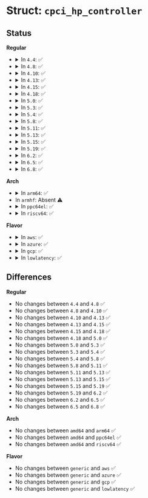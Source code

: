 # Struct: <code>cpci_hp_controller</code>

## Status
<b>Regular</b>
<ul>
<li>
<details>
<summary>In <code>4.4</code>: ✅</summary>

```c
struct cpci_hp_controller {
    unsigned int irq;
    long unsigned int irq_flags;
    char *devname;
    void *dev_id;
    char *name;
    struct cpci_hp_controller_ops *ops;
};
```
</details>
</li>
<li>
<details>
<summary>In <code>4.8</code>: ✅</summary>

```c
struct cpci_hp_controller {
    unsigned int irq;
    long unsigned int irq_flags;
    char *devname;
    void *dev_id;
    char *name;
    struct cpci_hp_controller_ops *ops;
};
```
</details>
</li>
<li>
<details>
<summary>In <code>4.10</code>: ✅</summary>

```c
struct cpci_hp_controller {
    unsigned int irq;
    long unsigned int irq_flags;
    char *devname;
    void *dev_id;
    char *name;
    struct cpci_hp_controller_ops *ops;
};
```
</details>
</li>
<li>
<details>
<summary>In <code>4.13</code>: ✅</summary>

```c
struct cpci_hp_controller {
    unsigned int irq;
    long unsigned int irq_flags;
    char *devname;
    void *dev_id;
    char *name;
    struct cpci_hp_controller_ops *ops;
};
```
</details>
</li>
<li>
<details>
<summary>In <code>4.15</code>: ✅</summary>

```c
struct cpci_hp_controller {
    unsigned int irq;
    long unsigned int irq_flags;
    char *devname;
    void *dev_id;
    char *name;
    struct cpci_hp_controller_ops *ops;
};
```
</details>
</li>
<li>
<details>
<summary>In <code>4.18</code>: ✅</summary>

```c
struct cpci_hp_controller {
    unsigned int irq;
    long unsigned int irq_flags;
    char *devname;
    void *dev_id;
    char *name;
    struct cpci_hp_controller_ops *ops;
};
```
</details>
</li>
<li>
<details>
<summary>In <code>5.0</code>: ✅</summary>

```c
struct cpci_hp_controller {
    unsigned int irq;
    long unsigned int irq_flags;
    char *devname;
    void *dev_id;
    char *name;
    struct cpci_hp_controller_ops *ops;
};
```
</details>
</li>
<li>
<details>
<summary>In <code>5.3</code>: ✅</summary>

```c
struct cpci_hp_controller {
    unsigned int irq;
    long unsigned int irq_flags;
    char *devname;
    void *dev_id;
    char *name;
    struct cpci_hp_controller_ops *ops;
};
```
</details>
</li>
<li>
<details>
<summary>In <code>5.4</code>: ✅</summary>

```c
struct cpci_hp_controller {
    unsigned int irq;
    long unsigned int irq_flags;
    char *devname;
    void *dev_id;
    char *name;
    struct cpci_hp_controller_ops *ops;
};
```
</details>
</li>
<li>
<details>
<summary>In <code>5.8</code>: ✅</summary>

```c
struct cpci_hp_controller {
    unsigned int irq;
    long unsigned int irq_flags;
    char *devname;
    void *dev_id;
    char *name;
    struct cpci_hp_controller_ops *ops;
};
```
</details>
</li>
<li>
<details>
<summary>In <code>5.11</code>: ✅</summary>

```c
struct cpci_hp_controller {
    unsigned int irq;
    long unsigned int irq_flags;
    char *devname;
    void *dev_id;
    char *name;
    struct cpci_hp_controller_ops *ops;
};
```
</details>
</li>
<li>
<details>
<summary>In <code>5.13</code>: ✅</summary>

```c
struct cpci_hp_controller {
    unsigned int irq;
    long unsigned int irq_flags;
    char *devname;
    void *dev_id;
    char *name;
    struct cpci_hp_controller_ops *ops;
};
```
</details>
</li>
<li>
<details>
<summary>In <code>5.15</code>: ✅</summary>

```c
struct cpci_hp_controller {
    unsigned int irq;
    long unsigned int irq_flags;
    char *devname;
    void *dev_id;
    char *name;
    struct cpci_hp_controller_ops *ops;
};
```
</details>
</li>
<li>
<details>
<summary>In <code>5.19</code>: ✅</summary>

```c
struct cpci_hp_controller {
    unsigned int irq;
    long unsigned int irq_flags;
    char *devname;
    void *dev_id;
    char *name;
    struct cpci_hp_controller_ops *ops;
};
```
</details>
</li>
<li>
<details>
<summary>In <code>6.2</code>: ✅</summary>

```c
struct cpci_hp_controller {
    unsigned int irq;
    long unsigned int irq_flags;
    char *devname;
    void *dev_id;
    char *name;
    struct cpci_hp_controller_ops *ops;
};
```
</details>
</li>
<li>
<details>
<summary>In <code>6.5</code>: ✅</summary>

```c
struct cpci_hp_controller {
    unsigned int irq;
    long unsigned int irq_flags;
    char *devname;
    void *dev_id;
    char *name;
    struct cpci_hp_controller_ops *ops;
};
```
</details>
</li>
<li>
<details>
<summary>In <code>6.8</code>: ✅</summary>

```c
struct cpci_hp_controller {
    unsigned int irq;
    long unsigned int irq_flags;
    char *devname;
    void *dev_id;
    char *name;
    struct cpci_hp_controller_ops *ops;
};
```
</details>
</li>
</ul>
<b>Arch</b>
<ul>
<li>
<details>
<summary>In <code>arm64</code>: ✅</summary>

```c
struct cpci_hp_controller {
    unsigned int irq;
    long unsigned int irq_flags;
    char *devname;
    void *dev_id;
    char *name;
    struct cpci_hp_controller_ops *ops;
};
```
</details>
</li>
<li>
In <code>armhf</code>: Absent ⚠️
</li>
<li>
<details>
<summary>In <code>ppc64el</code>: ✅</summary>

```c
struct cpci_hp_controller {
    unsigned int irq;
    long unsigned int irq_flags;
    char *devname;
    void *dev_id;
    char *name;
    struct cpci_hp_controller_ops *ops;
};
```
</details>
</li>
<li>
<details>
<summary>In <code>riscv64</code>: ✅</summary>

```c
struct cpci_hp_controller {
    unsigned int irq;
    long unsigned int irq_flags;
    char *devname;
    void *dev_id;
    char *name;
    struct cpci_hp_controller_ops *ops;
};
```
</details>
</li>
</ul>
<b>Flavor</b>
<ul>
<li>
<details>
<summary>In <code>aws</code>: ✅</summary>

```c
struct cpci_hp_controller {
    unsigned int irq;
    long unsigned int irq_flags;
    char *devname;
    void *dev_id;
    char *name;
    struct cpci_hp_controller_ops *ops;
};
```
</details>
</li>
<li>
<details>
<summary>In <code>azure</code>: ✅</summary>

```c
struct cpci_hp_controller {
    unsigned int irq;
    long unsigned int irq_flags;
    char *devname;
    void *dev_id;
    char *name;
    struct cpci_hp_controller_ops *ops;
};
```
</details>
</li>
<li>
<details>
<summary>In <code>gcp</code>: ✅</summary>

```c
struct cpci_hp_controller {
    unsigned int irq;
    long unsigned int irq_flags;
    char *devname;
    void *dev_id;
    char *name;
    struct cpci_hp_controller_ops *ops;
};
```
</details>
</li>
<li>
<details>
<summary>In <code>lowlatency</code>: ✅</summary>

```c
struct cpci_hp_controller {
    unsigned int irq;
    long unsigned int irq_flags;
    char *devname;
    void *dev_id;
    char *name;
    struct cpci_hp_controller_ops *ops;
};
```
</details>
</li>
</ul>

## Differences
<b>Regular</b>
<ul>
<li>
No changes between <code>4.4</code> and <code>4.8</code> ✅
</li>
<li>
No changes between <code>4.8</code> and <code>4.10</code> ✅
</li>
<li>
No changes between <code>4.10</code> and <code>4.13</code> ✅
</li>
<li>
No changes between <code>4.13</code> and <code>4.15</code> ✅
</li>
<li>
No changes between <code>4.15</code> and <code>4.18</code> ✅
</li>
<li>
No changes between <code>4.18</code> and <code>5.0</code> ✅
</li>
<li>
No changes between <code>5.0</code> and <code>5.3</code> ✅
</li>
<li>
No changes between <code>5.3</code> and <code>5.4</code> ✅
</li>
<li>
No changes between <code>5.4</code> and <code>5.8</code> ✅
</li>
<li>
No changes between <code>5.8</code> and <code>5.11</code> ✅
</li>
<li>
No changes between <code>5.11</code> and <code>5.13</code> ✅
</li>
<li>
No changes between <code>5.13</code> and <code>5.15</code> ✅
</li>
<li>
No changes between <code>5.15</code> and <code>5.19</code> ✅
</li>
<li>
No changes between <code>5.19</code> and <code>6.2</code> ✅
</li>
<li>
No changes between <code>6.2</code> and <code>6.5</code> ✅
</li>
<li>
No changes between <code>6.5</code> and <code>6.8</code> ✅
</li>
</ul>
<b>Arch</b>
<ul>
<li>
No changes between <code>amd64</code> and <code>arm64</code> ✅
</li>
<li>
No changes between <code>amd64</code> and <code>ppc64el</code> ✅
</li>
<li>
No changes between <code>amd64</code> and <code>riscv64</code> ✅
</li>
</ul>
<b>Flavor</b>
<ul>
<li>
No changes between <code>generic</code> and <code>aws</code> ✅
</li>
<li>
No changes between <code>generic</code> and <code>azure</code> ✅
</li>
<li>
No changes between <code>generic</code> and <code>gcp</code> ✅
</li>
<li>
No changes between <code>generic</code> and <code>lowlatency</code> ✅
</li>
</ul>
